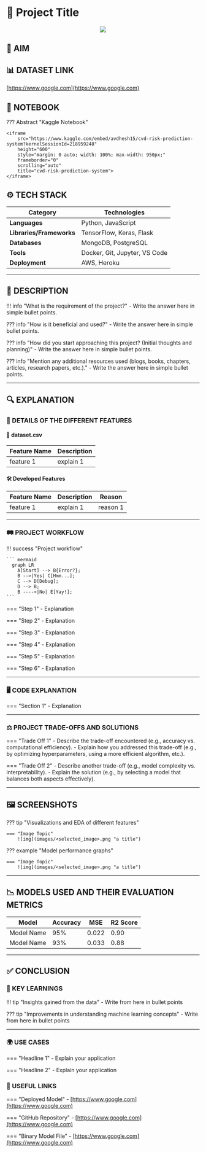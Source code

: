 <!-- REMOVE ALL THE COMMENTED PART AFTER WRITING YOUR DOCUMENTATION. -->
<!-- THESE COMMENTS ARE PROVIDED SOLELY FOR YOUR ASSISTANCE AND TO OUTLINE THE REQUIREMENTS OF THIS PROJECT. -->
<!-- YOU CAN ALSO DESIGN YOUR PROJECT DOCUMENTATION AS YOU WISH BUT SHOULD BE UNDERSTANABLE TO A NEWBIE. -->

# 📜 Project Title  <!-- Write the title of your project here. Keep it precise and clear. -->

<!-- Attach a poster related to your project. It should send a clear message in mind. -->
<div align="center">
    <img src="https://www.slideegg.com/image/catalog/85410-free-project-proposal-powerpoint-template.png" />
</div>

## 🎯 AIM 
<!-- Describe the main goal or objective of the project. For example: "To classify images of cats and dogs using CNN." -->


## 📊 DATASET LINK 
<!-- Attach the link of the Dataset. If no, Mention "NOT USED" -->
[https://www.google.com](https://www.google.com)


## 📓 NOTEBOOK 
<!-- Attach only Kaggle embed public notebook link. -->
??? Abstract "Kaggle Notebook"

    <iframe 
        src="https://www.kaggle.com/embed/avdhesh15/cvd-risk-prediction-system?kernelSessionId=218959248" 
        height="600" 
        style="margin: 0 auto; width: 100%; max-width: 950px;" 
        frameborder="0" 
        scrolling="auto" 
        title="cvd-risk-prediction-system">
    </iframe>

## ⚙️ TECH STACK

| **Category**             | **Technologies**                            |
|--------------------------|---------------------------------------------|
| **Languages**            | Python, JavaScript                          |
| **Libraries/Frameworks** | TensorFlow, Keras, Flask                    |
| **Databases**            | MongoDB, PostgreSQL                         |
| **Tools**                | Docker, Git, Jupyter, VS Code               |
| **Deployment**           | AWS, Heroku                                 |


--- 

## 📝 DESCRIPTION 
<!-- Properly describe the project. Provide the answer of all the questions,
what is the requirement of the project?, 
why is it necessary?, 
how is it beneficial and used?, 
how did you start approaching this project?, 
Any additional resources used like blogs reading, books reading (mention the name of book along with the pages you have read)?
etc. -->
<!-- Properly describe the project and answer the following questions: -->

<!-- Provide a comprehensive overview of the project -->

<!-- Why did you need to create this project? -->
!!! info "What is the requirement of the project?"
    - Write the answer here in simple bullet points. 

<!-- How will this project benefit others or solve problems? -->
??? info "How is it beneficial and used?"
    - Write the answer here in simple bullet points. 

<!-- What were your initial thoughts and strategies for this project? -->
??? info "How did you start approaching this project? (Initial thoughts and planning)"
    - Write the answer here in simple bullet points. 

<!-- Mention any additional resources, such as blogs, books, articles, or research papers, that you used. -->
??? info "Mention any additional resources used (blogs, books, chapters, articles, research papers, etc.)."
    - Write the answer here in simple bullet points. 


--- 

## 🔍 EXPLANATION 

### 🧩 DETAILS OF THE DIFFERENT FEATURES 
<!-- Elaborate the features as mentioned in the issues, performing any googling to learn about the features -->
<!-- Describe the key features of the project, explaining each one in detail. -->
<!-- Use h4 heading to highlight the name of the dataset with its extension. Example, #### houses.csv -->

#### 📂 dataset.csv 

| Feature Name | Description |
|--------------|-------------|
| feature 1    | explain 1   |


<!-- Display those features which are developed to build the model -->
#### 🛠 Developed Features 

| Feature Name | Description | Reason   |
|--------------|-------------|----------|
| feature 1    | explain 1   | reason 1 |


--- 

### 🛤 PROJECT WORKFLOW 
<!-- Draft a visualization graph of your project workflow using mermaid -->

!!! success "Project workflow"

    ``` mermaid
      graph LR
        A[Start] --> B{Error?};
        B -->|Yes| C[Hmm...];
        C --> D[Debug];
        D --> B;
        B ---->|No| E[Yay!];
    ```

<!-- Clearly define the step-by-step workflow followed in the project. You can add or remove points as necessary. -->
=== "Step 1"
    - Explanation


=== "Step 2"
    - Explanation

=== "Step 3"
    - Explanation

=== "Step 4"
    - Explanation

=== "Step 5"
    - Explanation

=== "Step 6"
    - Explanation

--- 

### 🖥 CODE EXPLANATION 
<!-- Provide an explanation for your essential code, highlighting key sections and their functionalities. -->
<!-- This will help beginners understand the core components and how they contribute to the overall project. -->

=== "Section 1"
    - Explanation

--- 

### ⚖️ PROJECT TRADE-OFFS AND SOLUTIONS 
<!-- Explain the trade-offs encountered during the project and the solutions you implemented. -->

=== "Trade Off 1"
    - Describe the trade-off encountered (e.g., accuracy vs. computational efficiency).
      - Explain how you addressed this trade-off (e.g., by optimizing hyperparameters, using a more efficient algorithm, etc.).

=== "Trade Off 2"
    - Describe another trade-off (e.g., model complexity vs. interpretability).
      - Explain the solution (e.g., by selecting a model that balances both aspects effectively).

--- 

## 🖼 SCREENSHOTS 
<!-- Include screenshots, graphs, and visualizations to illustrate your findings and workflow. -->

??? tip "Visualizations and EDA of different features"

    === "Image Topic"
        ![img](images/<selected_image>.png "a title")

??? example "Model performance graphs"

    === "Image Topic"
        ![img](images/<selected_image>.png "a title")

--- 

## 📉 MODELS USED AND THEIR EVALUATION METRICS 
<!-- Summarize the models used and their evaluation metrics in a table. -->

|    Model   | Accuracy |  MSE  | R2 Score |
|------------|----------|-------|----------|
| Model Name |    95%   | 0.022 |   0.90   |
| Model Name |    93%   | 0.033 |   0.88   |

--- 

## ✅ CONCLUSION 

### 🔑 KEY LEARNINGS 
<!-- Summarize what you learned from this project in terms of data, techniques, and skills. -->

!!! tip "Insights gained from the data"
    - Write from here in bullet points

??? tip "Improvements in understanding machine learning concepts"
    - Write from here in bullet points

--- 

### 🌍 USE CASES
<!-- Mention at least two real-world applications of this project. -->

=== "Headline 1"
    - Explain your application

=== "Headline 2"
    - Explain your application

### 🔗 USEFUL LINKS 
<!-- Mention all the links, if present, otherwise remove this part. (Optional) -->

=== "Deployed Model"
    - [https://www.google.com](https://www.google.com)
    <!-- Link of streamlit, heroku, etc. -->

=== "GitHub Repository"
    - [https://www.google.com](https://www.google.com)
    <!-- Attach the link of your project github repo. -->

=== "Binary Model File"
    - [https://www.google.com](https://www.google.com)
    <!-- Attach the link of your pickle/joblib/hdf5 or any other model binary file link to download. -->

<!-- AFTER COMPLETEING THE DOCUMENTATION, UPDATE THE `index.md` file of the domian of which your project is a part of.  -->

